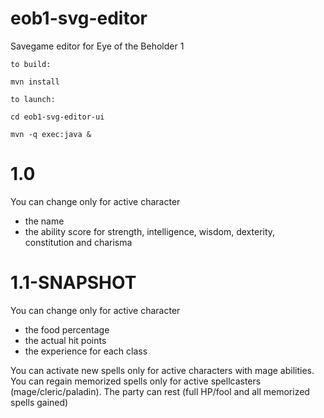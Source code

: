# eob1-svg-editor
Savegame editor for Eye of the Beholder 1

    to build:
`mvn install`

    to launch:
`cd eob1-svg-editor-ui`

`mvn -q exec:java &`


# 1.0

You can change only for active character 
- the name
- the ability score for strength, intelligence, wisdom, dexterity, constitution and charisma

# 1.1-SNAPSHOT

You can change only for active character
- the food percentage
- the actual hit points
- the experience for each class

You can activate new spells only for active characters with mage abilities.
You can regain memorized spells only for active spellcasters (mage/cleric/paladin).
The party can rest (full HP/fool and all memorized spells gained)



